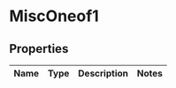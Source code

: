 
# MiscOneof1

## Properties
| Name | Type | Description | Notes |
| ------------ | ------------- | ------------- | ------------- |




